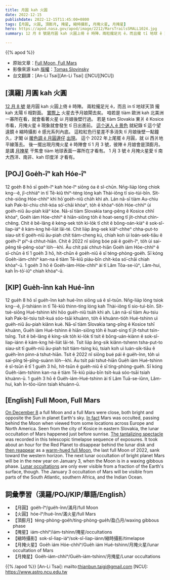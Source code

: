 ```yaml
---
title: 月圓 kah 火圓
date: 2022-12-15
publishdate: 2022-12-15T11:45:00+0800
tags: [月圓, 火圓, 頂膨月, 掩星, 縮時攝影, 月掩火星, 月掩星]
hero: https://apod.nasa.gov/apod/image/2212/MarsTrailsSMALL1024.jpg
summary: 12 月 8 號是月圓 kah 火圓上倚 ê 時陣，兩粒攏足光 ê，而且攏 tī 地球 ê 天空看起來，in 攏 tī 太陽 ê 相對面。

---
```


{{% apod %}}

- 原始文章：[Full Moon, Full Mars](https://apod.nasa.gov/apod/ap221215.html)
- 影像來源 kah [版權][copyright]：[Tomas Slovinsky](https://slovinsky.art/#about)
- 台文翻譯：[An-Li Tsai][An-Li Tsai] ([NCU][NCU])

## [漢羅] 月圓 kah 火圓
[12 月 8 號][On December 8] 是月圓 kah 火圓上倚 ê 時陣。
兩粒攏足光 ê，而且 in tī 地球天頂 攏 kah 太陽 tī 相對面。
[實際上][In fact] 火星去予月娘閘去矣。
咱若是 tiàm 歐洲 kah 北美洲一寡所在看，就會看著火星 ùi 月娘後壁行過。
若是 tiàm Slovakia 東爿 ê Kosice 市看，月掩火星 ê 現象就會發生 tī 日出進前。
[這个迷人 ê 景色][The tantalizing spectacle] 就紀錄 tī 這个望遠鏡 ê 縮時攝影 ê 感光系列內底。
這粒紅色行星差不多消失 tī 月娘後壁一點鐘久，才閣 ùi [暖色調 ê 月圓邊仔][warm-hued full Moon t] [出現][then reappear t]。
這个 2022 年上尾擺 ê 月圓，就 ùi 西爿地平線落去。
後一擺出現月掩火星 ê 時陣會 tī 1 月 3 號，彼陣 ê 月娘會是頂膨月。
是講 [月掩星][Lunar occultations] 干焦會 tiàm 地球表面一寡所在才看有。
1 月 3 號 ê 月掩火星愛 tī 南大西洋、南非、kah 印度洋 才看有。

## [POJ] Goe̍h-îⁿ kah Hóe-îⁿ
12 goe̍h 8 hō sī goe̍h-îⁿ kah hóe-îⁿ siōng óa ê sî-chūn.
Nn̄g-lia̍p lóng chiok kng--ê, jî-chhiáⁿ in tī Tē-kiû thiⁿ-téng lóng kah Thài-iông tī sio-tùi-bīn.
Si̍t-chè-siōng Hóe-chhiⁿ khì hō͘ goe̍h-niû cha̍h khì ah.
Lán nā-sī tiàm Au-chiu kah Pak-bí-chiu chi̍t-kóa só͘-chāi khòaⁿ, to̍h ē khòaⁿ-tio̍h Hóe-chhiⁿ ùi goe̍h-niû āu-piah kiâⁿ kòe.
Nā-sī tiàm Slovakia tang-pêng ê Kosice chhī khòaⁿ, Goe̍h iám Hóe-chhiⁿ ê hiān-siōng to̍h ē hoat-seng tī ji̍t-chhut chìn-chêng.
Chit ê bê-lâng ê kéng-sek to̍h kì-lo̍k tī chit ê bōng-oán-kiàⁿ ê sok-sî-liap-iáⁿ ê kám-kng hē-lia̍t lāi-té.
Chit lia̍p âng-sek kiâⁿ-chheⁿ chha-put-to siau-sit tī goe̍h-niû āu-piah chi̍t tiám-cheng kú, chiah koh ùi loán-sek-tiāu ê goe̍h-îⁿ piⁿ-á chhut-hiān.
Chit ê 2022 nî siōng bóe pái ê goe̍h-îⁿ, to̍h ùi sai-pêng tē-pêng-sòaⁿ lo̍h--khì.
Āu chi̍t pái chhut-hiān Goe̍h iám Hóe-chhiⁿ ê sî-chūn ē tī 1 goe̍h 3 hō, hit-chūn ê goe̍h-niû ē sī téng-phòng-goe̍h.
Sī kóng Goe̍h-iám-chhiⁿ kan-na ē tiàm Tē-kiû piáu-bīn chi̍t-kóa só͘-chāi chiah khòaⁿ-ū.
1 goe̍h 3 hō ê Goe̍h-iám-Hóe-chhiⁿ ài tī Lâm Tōa-se-iûⁿ, Lâm-hui, kah Ìn-tō͘-iûⁿ chiah khòaⁿ-ū.

## [KIP] Gue̍h-înn kah Hué-înn
12 gue̍h 8 hō sī gue̍h-înn kah hué-înn siōng uá ê sî-tsūn.
Nn̄g-lia̍p lóng tsiok kng--ê, jî-tshiánn in tī Tē-kiû thinn-tíng lóng kah Thài-iông tī sio-tuì-bīn.
Si̍t-tsè-siōng Hué-tshinn khì hōo gue̍h-niû tsa̍h khì ah.
Lán nā-sī tiàm Au-tsiu kah Pak-bí-tsiu tsi̍t-kuá sóo-tsāi khuànn, to̍h ē khuànn-tio̍h Hué-tshinn uì gue̍h-niû āu-piah kiânn kuè.
Nā-sī tiàm Slovakia tang-pîng ê Kosice tshī khuànn, Gue̍h iám Hué-tshinn ê hiān-siōng to̍h ē huat-sing tī ji̍t-tshut tsìn-tsîng.
Tsit ê bê-lâng ê kíng-sik to̍h kì-lo̍k tī tsit ê bōng-uán-kiànn ê sok-sî-liap-iánn ê kám-kng hē-lia̍t lāi-té.
Tsit lia̍p âng-sik kiânn-tshenn tsha-put-to siau-sit tī gue̍h-niû āu-piah tsi̍t tiám-tsing kú, tsiah koh uì luán-sik-tiāu ê gue̍h-înn pinn-á tshut-hiān.
Tsit ê 2022 nî siōng bué pái ê gue̍h-înn, to̍h uì sai-pîng tē-pîng-suànn lo̍h--khì.
Āu tsi̍t pái tshut-hiān Gue̍h iám Hué-tshinn ê sî-tsūn ē tī 1 gue̍h 3 hō, hit-tsūn ê gue̍h-niû ē sī tíng-phòng-gue̍h.
Sī kóng Gue̍h-iám-tshinn kan-na ē tiàm Tē-kiû piáu-bīn tsi̍t-kuá sóo-tsāi tsiah khuànn-ū.
1 gue̍h 3 hō ê Gue̍h-iám-Hué-tshinn ài tī Lâm Tuā-se-iûnn, Lâm-hui, kah Ìn-tōo-iûnn tsiah khuànn-ū.

## [English] Full Moon, Full Mars
[On December 8][On December 8] a full Moon and a full Mars were close, both bright and opposite the Sun in planet Earth's sky.
[In fact][In fact] Mars was occulted, passing behind the Moon when viewed from some locations across Europe and North America.
Seen from the city of Kosice in eastern Slovakia, the lunar occultation of Mars happened just before sunrise.
[The tantalizing spectacle][The tantalizing spectacle] was recorded in this telescopic timelapse sequence of exposures.
It took about an hour for the Red Planet to disappear behind the lunar disk and [then reappear][then reappear e] as a [warm-hued full Moon][warm-hued full Moon e], the last full Moon of 2022, sank toward the western horizon.
The next lunar occultation of bright planet Mars will be in the new year on January 3, when the Moon is in a waxing gibbous phase.
[Lunar occultations][Lunar occultations] are only ever visible from a fraction of the Earth's surface, though.
The January 3 occultation of Mars will be visible from parts of the South Atlantic, southern Africa, and the Indian Ocean.
    
## 詞彙學習（漢羅/POJ/KIP/華語/English）
- 【月圓】goe̍h-îⁿ/gue̍h-înn/滿月/full Moon
- 【火圓】hóe-îⁿ/hué-înn/滿火星/full Mars
- 【頂膨月】téng-phòng-goe̍h/tíng-phòng-gue̍h/盈凸月/waxing gibbous phase
- 【掩星】iám-chhiⁿ/iám-tshinn/掩星/occultations
- 【縮時攝影】sok-sî-liap-iáⁿ/sok-sî-liap-iánn/縮時攝影/timelapse
- 【月掩火星】Goe̍h iám Hóe-chhiⁿ/Gue̍h iám Hué-tshinn/月掩火星/lunar occultation of Mars
- 【月掩星】Goe̍h-iám-chhiⁿ/Gue̍h-iám-tshinn/月掩星/Lunar occultations


{{% /apod %}}
[An-Li Tsai]: mailto:thianbun.taigi@gmail.com
[NCU]: https://www.astro.ncu.edu.tw

[copyright]: https://apod.nasa.gov/apod/fap/lib/about_apod.html#srapply
[License]: https://creativecommons.org/licenses/by/2.0/

[On December 8]:https://earthsky.org/tonight/moon-occults-mars-on-december-7-and-8-2022/
[In fact]:https://solarsystem.nasa.gov/skywatching/whats-up/
[The tantalizing spectacle]:https://www.facebook.com/media/set/?set=a.161935956534990&type=3
[then reappear e]:https://apod.nasa.gov/apod/ap221209.html
[then reappear t]:https://apod.tw/daily/20221209/
[warm-hued full Moon e]:https://apod.nasa.gov/apod/ap220915.html
[warm-hued full Moon t]:https://apod.tw/daily/20220915/
[Lunar occultations]:http://www.lunar-occultations.com/iota/planets/mars.png


